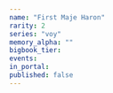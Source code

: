 ```yaml
---
name: "First Maje Haron"
rarity: 2
series: "voy"
memory_alpha: ""
bigbook_tier:
events:
in_portal:
published: false
---
```

